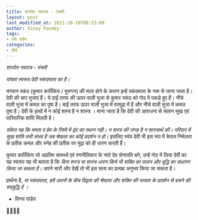 ```yaml
---
title: शारदेय नवरात्र - पंचमी
layout: post
last_modified_at: 2021-10-10T08:33:00
author: Vinay Pandey
tags:
- रवि दर्शन
categories:
- दीर्घ
---
```

*शारदेय नवरात्र - पंचमी*

*पांचवां स्वरूप देवी स्कंदमाता का है।*

भगवान स्कंद (कुमार कार्तिकेय / मुरुगन) की माता होने के कारण इन्हें स्कंदमाता के नाम से जाना जाता है। देवी की चार भुजाएं हैं। ये दाईं तरफ की ऊपर वाली भुजा से कुमार स्कंद को गोद में पकड़े हुए हैं। नीचे वाली भुजा में कमल का पुष्प है। बाईं तरफ ऊपर वाली भुजा में वरमुद्रा में हैं और नीचे वाली भुजा में कमल पुष्प है। देवी के हाथों में न कोई शस्त्र है न शास्त्र । माना जाता है कि देवी की आराधना से संतान सुख एवं पारिवारिक शांति मिलती है। 

*संकेत यह कि ममता व प्रेम के  रिश्ते में द्वंद का स्थान नही। न शस्त्र की जगह है न शास्त्रार्थ की। परिवार में सुख शांति तभी संभव है जब श्रेष्ठता का कोई प्रदर्शन न हो।* इसलिए स्वंय देवी भी इस रूप में केवल निर्मलता के प्रतीक कमल और स्नेह की प्रतीक वर मुद्रा को ही धारण करती हैं।

 कुमार कार्तिकेय जो अप्रतिम सामर्थ्य एवं रणनीतिकार के नाते देव सेनापति बने, उन्हें  गोद में लिया देवी का यह स्वरूप यह भी बताता है कि *बिना शस्त्र या शास्त्र धारण किये भी शक्ति का पालन और बुद्धि का संधारण किया जा सकता है।* अपने चारों ओर देखें तो भी इस सत्य का प्रत्यक्ष अनुभव किया जा सकता है।


प्रार्थना है,
*मां स्कंदमाता,*
*हमें अपनों के बीच विद्वता की श्रेष्ठता और शक्ति की भव्यता के प्रदर्शन से बचने की सद्बुद्धि दें ।* 

- विनय पांडेय

🙏🌷🌷🙏


